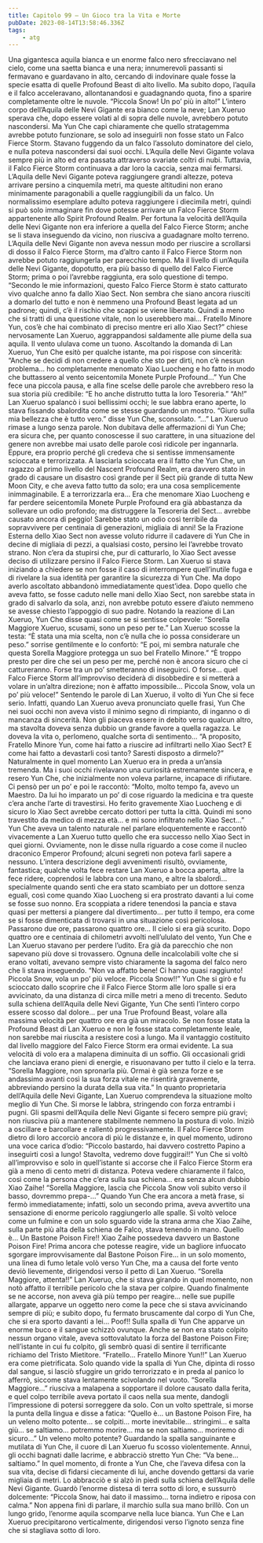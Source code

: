 ```yaml
---
title: Capitolo 99 – Un Gioco tra la Vita e Morte
pubDate: 2023-08-14T13:58:46.336Z
tags:
    - atg
---
```


Una gigantesca aquila bianca e un enorme falco nero sfrecciavano nel cielo, come una saetta bianca e una nera; innumerevoli passanti si fermavano e guardavano in alto, cercando di indovinare quale fosse la specie esatta di quelle Profound Beast di alto livello. Ma subito dopo, l’aquila e il falco acceleravano, allontanandosi e guadagnando quota, fino a sparire completamente oltre le nuvole.
“Piccola Snow! Un po’ più in alto!”
L’intero corpo dell’Aquila delle Nevi Gigante era bianco come la neve; Lan Xueruo sperava che, dopo essere volati al di sopra delle nuvole, avrebbero potuto nascondersi. Ma Yun Che capì chiaramente che quello stratagemma avrebbe potuto funzionare, se solo ad inseguirli non fosse stato un Falco Fierce Storm. Stavano fuggendo da un falco l’assoluto dominatore del cielo, e nulla poteva nascondersi dai suoi occhi.
L’Aquila delle Nevi Gigante volava sempre più in alto ed era passata attraverso svariate coltri di nubi. Tuttavia, il Falco Fierce Storm continuava a dar loro la caccia, senza mai fermarsi. L’Aquila delle Nevi Gigante poteva raggiungere grandi altezze, poteva arrivare persino a cinquemila metri, ma queste altitudini non erano minimamente paragonabili a quelle raggiungibili da un falco. Un normalissimo esemplare adulto poteva raggiungere i diecimila metri, quindi si può solo immaginare fin dove potesse arrivare un Falco Fierce Storm appartenente allo Spirit Profound Realm.
Per fortuna la velocità dell’Aquila delle Nevi Gigante non era inferiore a quella del Falco Fierce Storm; anche se li stava inseguendo da vicino, non riusciva a guadagnare molto terreno. L’Aquila delle Nevi Gigante non aveva nessun modo per riuscire a scrollarsi di dosso il Falco Fierce Storm, ma d’altro canto il Falco Fierce Storm non avrebbe potuto raggiungerla per parecchio tempo. Ma il livello di un’Aquila delle Nevi Gigante, dopotutto, era più basso di quello del Falco Fierce Storm; prima o poi l’avrebbe raggiunta, era solo questione di tempo.
“Secondo le mie informazioni, questo Falco Fierce Storm è stato catturato vivo qualche anno fa dallo Xiao Sect. Non sembra che siano ancora riusciti a domarlo del tutto e non è nemmeno una Profound Beast legata ad un padrone; quindi, c’è il rischio che scappi se viene liberato. Quindi a meno che si tratti di una questione vitale, non lo userebbero mai… Fratello Minore Yun, cos’è che hai combinato di preciso mentre eri allo Xiao Sect?” chiese nervosamente Lan Xueruo, aggrappandosi saldamente alle piume della sua aquila.
Il vento ululava come un tuono. Ascoltando la domanda di Lan Xueruo, Yun Che esitò per qualche istante, ma poi rispose con sincerità: “Anche se decidi di non credere a quello che sto per dirti, non c’è nessun problema… ho completamente menomato Xiao Luocheng e ho fatto in modo che buttassero al vento seicentomila Monete Purple Profound…” Yun Che fece una piccola pausa, e alla fine scelse delle parole che avrebbero reso la sua storia più credibile: “E ho anche distrutto tutta la loro Tesoreria.”
“Ah!” Lan Xueruo spalancò i suoi bellissimi occhi; le sue labbra erano aperte, lo stava fissando sbalordita come se stesse guardando un mostro.
“Giuro sulla mia bellezza che è tutto vero.” disse Yun Che, sconsolato.
“…” Lan Xueruo rimase a lungo senza parole. Non dubitava delle affermazioni di Yun Che; era sicura che, per quanto conoscesse il suo carattere, in una situazione del genere non avrebbe mai usato delle parole così ridicole per ingannarla. Eppure, era proprio perché gli credeva che si sentisse immensamente scioccata e terrorizzata. A lasciarla scioccata era il fatto che Yun Che, un ragazzo al primo livello del Nascent Profound Realm, era davvero stato in grado di causare un disastro così grande per il Sect più grande di tutta New Moon City, e che aveva fatto tutto da solo; era una cosa semplicemente inimmaginabile. E a terrorizzarla era… Era che menomare Xiao Luocheng e far perdere seicentomila Monete Purple Profound era già abbastanza da sollevare un odio profondo; ma distruggere la Tesoreria del Sect… avrebbe causato ancora di peggio! Sarebbe stato un odio così terribile da sopravvivere per centinaia di generazioni, migliaia di anni!
Se la Frazione Esterna dello Xiao Sect non avesse voluto ridurre il cadavere di Yun Che in decine di migliaia di pezzi, a qualsiasi costo, persino lei l’avrebbe trovato strano.
Non c’era da stupirsi che, pur di catturarlo, lo Xiao Sect avesse deciso di utilizzare persino il Falco Fierce Storm.
Lan Xueruo si stava iniziando a chiedere se non fosse il caso di interrompere quell’inutile fuga e di rivelare la sua identità per garantire la sicurezza di Yun Che. Ma dopo averlo ascoltato abbandonò immediatamente quest’idea. Dopo quello che aveva fatto, se fosse caduto nelle mani dello Xiao Sect, non sarebbe stata in grado di salvarlo da sola, anzi, non avrebbe potuto essere d’aiuto nemmeno se avesse chiesto l’appoggio di suo padre.
Notando la reazione di Lan Xueruo, Yun Che disse quasi come se si sentisse colpevole: “Sorella Maggiore Xueruo, scusami, sono un peso per te.”
Lan Xueruo scosse la testa: “È stata una mia scelta, non c’è nulla che io possa considerare un peso.” sorrise gentilmente e lo confortò: “E poi, mi sembra naturale che questa Sorella Maggiore protegga un suo bel Fratello Minore.”
“È troppo presto per dire che sei un peso per me, perché non è ancora sicuro che ci cattureranno. Forse tra un po’ smetteranno di inseguirci. O forse… quel Falco Fierce Storm all’improvviso deciderà di disobbedire e si metterà a volare in un’altra direzione; non è affatto impossibile… Piccola Snow, vola un po’ più veloce!”
Sentendo le parole di Lan Xueruo, il volto di Yun Che si fece serio. Infatti, quando Lan Xueruo aveva pronunciato quelle frasi, Yun Che nei suoi occhi non aveva visto il minimo segno di rimpianto, di inganno o di mancanza di sincerità.
Non gli piaceva essere in debito verso qualcun altro, ma stavolta doveva senza dubbio un grande favore a quella ragazza. Le doveva la vita o, perlomeno, qualche sorta di sentimento…
“A proposito, Fratello Minore Yun, come hai fatto a riuscire ad infiltrarti nello Xiao Sect? E come hai fatto a devastarli così tanto? Saresti disposto a dirmelo?”
Naturalmente in quel momento Lan Xueruo era in preda a un’ansia tremenda. Ma i suoi occhi rivelavano una curiosità estremamente sincera, e resero Yun Che, che inizialmente non voleva parlarne, incapace di rifiutare. Ci pensò per un po’ e poi le raccontò: “Molto, molto tempo fa, avevo un Maestro. Da lui ho imparato un po’ di cose riguardo la medicina e tra queste c’era anche l’arte di travestirsi. Ho ferito gravemente Xiao Luocheng e di sicuro lo Xiao Sect avrebbe cercato dottori per tutta la città. Quindi mi sono travestito da medico di mezza età… e mi sono infiltrato nello Xiao Sect…”
Yun Che aveva un talento naturale nel parlare eloquentemente e raccontò vivacemente a Lan Xueruo tutto quello che era successo nello Xiao Sect in quei giorni. Ovviamente, non le disse nulla riguardo a cose come il nucleo draconico Emperor Profound; alcuni segreti non poteva farli sapere a nessuno. L’intera descrizione degli avvenimenti risultò, ovviamente, fantastica; qualche volta fece restare Lan Xueruo a bocca aperta, altre la fece ridere, coprendosi le labbra con una mano, e altre la sbalordì… specialmente quando sentì che era stato scambiato per un dottore senza eguali, così come quando Xiao Luocheng si era prostrato davanti a lui come se fosse suo nonno. Era scoppiata a ridere tenendosi la pancia e stava quasi per mettersi a piangere dal divertimento… per tutto il tempo, era come se si fosse dimenticata di trovarsi in una situazione così pericolosa.
Passarono due ore, passarono quattro ore…
Il cielo si era già scurito. Dopo quattro ore e centinaia di chilometri avvolti nell’ululato del vento, Yun Che e Lan Xueruo stavano per perdere l’udito. Era già da parecchio che non sapevano più dove si trovassero. Ognuna delle incalcolabili volte che si erano voltati, avevano sempre visto chiaramente la sagoma del falco nero che li stava inseguendo.
“Non va affatto bene! Ci hanno quasi raggiunto! Piccola Snow, vola un po’ più veloce. Piccola Snow!!”
Yun Che si girò e fu scioccato dallo scoprire che il Falco Fierce Storm alle loro spalle si era avvicinato, da una distanza di circa mille metri a meno di trecento. Seduto sulla schiena dell’Aquila delle Nevi Gigante, Yun Che sentì l’intero corpo essere scosso dal dolore… per una True Profound Beast, volare alla massima velocità per quattro ore era già un miracolo. Se non fosse stata la Profound Beast di Lan Xueruo e non le fosse stata completamente leale, non sarebbe mai riuscita a resistere così a lungo.
Ma il vantaggio costituito dal livello maggiore del Falco Fierce Storm era ormai evidente. La sua velocità di volo era a malapena diminuita di un soffio. Gli occasionali gridi che lanciava erano pieni di energie, e risuonavano per tutto il cielo e la terra.
“Sorella Maggiore, non spronarla più. Ormai è già senza forze e se andassimo avanti così la sua forza vitale ne risentirà gravemente, abbreviando persino la durata della sua vita.”
In quanto proprietaria dell’Aquila delle Nevi Gigante, Lan Xueruo comprendeva la situazione molto meglio di Yun Che. Si morse le labbra, stringendo con forza entrambi i pugni.
Gli spasmi dell’Aquila delle Nevi Gigante si fecero sempre più gravi; non riusciva più a mantenere stabilmente nemmeno la postura di volo. Iniziò a oscillare e barcollare e rallentò progressivamente. Il Falco Fierce Storm dietro di loro accorciò ancora di più le distanze e, in quel momento, udirono una voce carica d’odio: “Piccolo bastardo, hai davvero costretto Papino a inseguirti così a lungo! Stavolta, vedremo dove fuggirai!!”
Yun Che si voltò all’improvviso e solo in quell’istante si accorse che il Falco Fierce Storm era già a meno di cento metri di distanza. Poteva vedere chiaramente il falco, così come la persona che c’era sulla sua schiena… era senza alcun dubbio Xiao Zaihe!
“Sorella Maggiore, lascia che Piccola Snow voli subito verso il basso, dovremmo prepa-...”
Quando Yun Che era ancora a metà frase, si fermò immediatamente; infatti, solo un secondo prima, aveva avvertito una sensazione di enorme pericolo raggiungerlo alle spalle. Si voltò veloce come un fulmine e con un solo sguardo vide la strana arma che Xiao Zaihe, sulla parte più alta della schiena de Falco, stava tenendo in mano.
Quello è…
Un Bastone Poison Fire!!
Xiao Zaihe possedeva davvero un Bastone Poison Fire!
Prima ancora che potesse reagire, vide un bagliore infuocato sgorgare improvvisamente dal Bastone Poison Fire… in un solo momento, una linea di fumo letale volò verso Yun Che, ma a causa del forte vento deviò lievemente, dirigendosi verso il petto di Lan Xueruo.
“Sorella Maggiore, attenta!!”
Lan Xueruo, che si stava girando in quel momento, non notò affatto il terribile pericolo che la stava per colpire. Quando finalmente se ne accorse, non aveva già più tempo per reagire… nelle sue pupille allargate, apparve un oggetto nero come la pece che si stava avvicinando sempre di più; e subito dopo, fu fermato bruscamente dal corpo di Yun Che, che si era sporto davanti a lei…
Poof!!
Sulla spalla di Yun Che apparve un enorme buco e il sangue schizzò ovunque. Anche se non era stato colpito nessun organo vitale, aveva sottovalutato la forza del Bastone Poison Fire; nell’istante in cui fu colpito, gli sembrò quasi di sentire il terrificante richiamo del Tristo Mietitore.
“Fratello… Fratello Minore Yun!!”
Lan Xueruo era come pietrificata. Solo quando vide la spalla di Yun Che, dipinta di rosso dal sangue, si lasciò sfuggire un grido terrorizzato e in preda al panico lo afferrò, siccome stava lentamente scivolando nel vuoto.
“Sorella Maggiore…” riusciva a malapena a sopportare il dolore causato dalla ferita, e quel colpo terribile aveva portato il caos nella sua mente, dandogli l’impressione di potersi sorreggere da solo. Con un volto spettrale, si morse la punta della lingua e disse a fatica: “Quello è… un Bastone Poison Fire, ha un veleno molto potente… se colpiti… morte inevitabile… stringimi… e salta giù… se saltiamo… potremmo morire… ma se non saltiamo… moriremo di sicuro…”
Un veleno molto potente?
Guardando la spalla sanguinante e mutilata di Yun Che, il cuore di Lan Xueruo fu scosso violentemente. Annuì, gli occhi bagnati dalle lacrime, e abbracciò stretto Yun Che: “Va bene… saltiamo.”
In quel momento, di fronte a Yun Che, che l’aveva difesa con la sua vita, decise di fidarsi ciecamente di lui, anche dovendo gettarsi da varie migliaia di metri. Lo abbracciò e si alzò in piedi sulla schiena dell’Aquila delle Nevi Gigante. Guardò l’enorme distesa di terra sotto di loro, e sussurrò dolcemente: “Piccola Snow, hai dato il massimo… torna indietro e riposa con calma.”
Non appena finì di parlare, il marchio sulla sua mano brillò. Con un lungo grido, l’enorme aquila scomparve nella luce bianca.
Yun Che e Lan Xueruo precipitarono verticalmente, dirigendosi verso l’ignoto senza fine che si stagliava sotto di loro.


